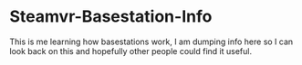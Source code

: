 # Steamvr-Basestation-Info
This is me learning how basestations work, I am dumping info here so I can look back on this and hopefully other people could find it useful.
